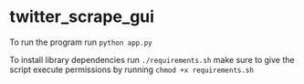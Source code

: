 # twitter_scrape_gui

To run the program run `python app.py`

To install library dependencies run `./requirements.sh`
make sure to give the script execute permissions by running
`chmod +x requirements.sh`
